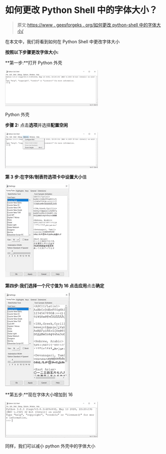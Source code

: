 # 如何更改 Python Shell 中的字体大小？

> 原文:[https://www . geesforgeks . org/如何更改 python-shell 中的字体大小/](https://www.geeksforgeeks.org/how-to-change-the-font-size-in-python-shell/)

在本文中，我们将看到如何在 Python Shell 中更改字体大小

**按照以下步骤更改字体大小:**

**第一步:**打开 Python 外壳

![](img/1e0f821d6c0f98acb89f64d446c495e9.png)

Python 外壳

**步骤 2:** 点击**选项**并选择**配置空闲**

![](img/d421beec1cde5a0ae3c90d4a541c08a2.png)

**第 3 步:**在字体/制表符选项卡中设置**大小**值

![](img/32c0e6cd07511918537c2a920afaacaf.png)

**第四步:**我们选择一个尺寸值为 **16** 点击**应用**点击**确定**

![](img/841a930a2d46b7521b622a93dd0c4082.png)

**第五步:**现在字体大小增加到 16

![](img/efad2887b25c4fa8693520ba40ebe293.png)

同样，我们可以减小 python 外壳中的字体大小